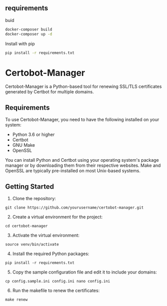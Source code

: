 
## requirements

buid

```bash
docker-composer build
docker-composer up -d
```

Install with pip
```bash
pip install -r requirements.txt

```

# Certobot-Manager

Certobot-Manager is a Python-based tool for renewing SSL/TLS certificates generated by Certbot for multiple domains.

## Requirements

To use Certobot-Manager, you need to have the following installed on your system:

* Python 3.6 or higher
* Certbot
* GNU Make
* OpenSSL

You can install Python and Certbot using your operating system's package manager or by downloading them from their respective websites. Make and OpenSSL are typically pre-installed on most Unix-based systems.

## Getting Started

1. Clone the repository:

`git clone https://github.com/yourusername/certobot-manager.git`

2. Create a virtual environment for the project:

`cd certobot-manager`

3. Activate the virtual environment:

`source venv/bin/activate`

4. Install the required Python packages:

`pip install -r requirements.txt`

5. Copy the sample configuration file and edit it to include your domains:

`cp config.sample.ini config.ini
nano config.ini`

6. Run the makefile to renew the certificates:

`make renew`
